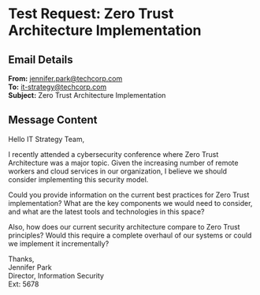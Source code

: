 # Test Request: Zero Trust Architecture Implementation

## Email Details
**From:** jennifer.park@techcorp.com  
**To:** it-strategy@techcorp.com  
**Subject:** Zero Trust Architecture Implementation

## Message Content
Hello IT Strategy Team,

I recently attended a cybersecurity conference where Zero Trust Architecture was a major topic. Given the increasing number of remote workers and cloud services in our organization, I believe we should consider implementing this security model.

Could you provide information on the current best practices for Zero Trust implementation? What are the key components we would need to consider, and what are the latest tools and technologies in this space?

Also, how does our current security architecture compare to Zero Trust principles? Would this require a complete overhaul of our systems or could we implement it incrementally?

Thanks,  
Jennifer Park  
Director, Information Security  
Ext: 5678 